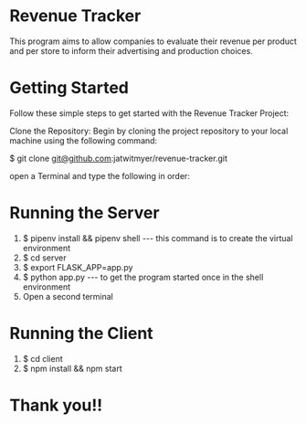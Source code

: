 # Revenue Tracker
This program aims to allow companies to evaluate their revenue per product and per store to inform their advertising and production choices.

# Getting Started
Follow these simple steps to get started with the Revenue Tracker Project:

Clone the Repository: Begin by cloning the project repository to your local machine using the following command:

$ git clone git@github.com:jatwitmyer/revenue-tracker.git


open a Terminal and type the following in order:

# Running the Server
1. $ pipenv install && pipenv shell --- this command is to create the virtual environment
2. $ cd server
3. $ export FLASK_APP=app.py
4. $ python app.py --- to get the program started once in the shell environment
5. Open a second terminal

# Running the Client
1. $ cd client
2. $ npm install && npm start

# Thank you!!

